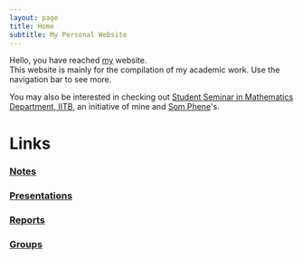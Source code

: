 ```yaml
---
layout: page
title: Home
subtitle: My Personal Website
---
```

Hello, you have reached [my](/aboutme) website.  
This website is mainly for the compilation of my academic work. Use the navigation bar to see more.  
<!-- If you are a first year student of IIT Bombay, you will most likely be interested in my resources for MA 105, which can be found [here](https://aryamanmaithani.github.io/tuts/ma-105/). -->  
You may also be interested in checking out [Student Seminar in Mathematics Department, IITB](https://student-seminar-math-iitb.github.io), an initiative of mine and [Som Phene](https://somphene.github.io)'s.

# Links
### [Notes](/notes)
### [Presentations](/presentations)
### [Reports](/reports)
### [Groups](/alg/groups)
<!-- ### [Tutorials](/tuts) -->